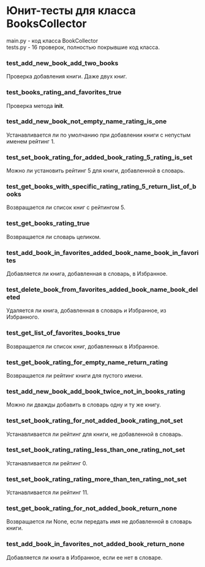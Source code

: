 # Юнит-тесты для класса BooksCollector
main.py - код класса BookCollector\
tests.py - 16 проверок, полностью покрывшие код класса.
### test_add_new_book_add_two_books
Проверка добавления книги. Даже двух книг.
### test_books_rating_and_favorites_true
Проверка метода __init__.
###  test_add_new_book_not_empty_name_rating_is_one
Устанавливается ли по умолчанию при добавлении книги с непустым именем рейтинг 1.
###  test_set_book_rating_for_added_book_rating_5_rating_is_set
Можно ли установить рейтинг 5 для книги, добавленной в словарь.
###  test_get_books_with_specific_rating_rating_5_return_list_of_books
Возвращается ли список книг с рейтингом 5.
###  test_get_books_rating_true
Возвращается ли словарь целиком.
###  test_add_book_in_favorites_added_book_name_book_in_favorites
Добавляется ли книга, добавленная в словарь, в Избранное.
###  test_delete_book_from_favorites_added_book_name_book_deleted
Удаляется ли книга, добавленная в словарь и Избранное, из Избранного.
###  test_get_list_of_favorites_books_true
Возвращается ли список книг, добавленных в Избранное.
###  test_get_book_rating_for_empty_name_return_rating
Возвращается ли рейтинг книги для пустого имени.
###  test_add_new_book_add_book_twice_not_in_books_rating
Можно ли дважды добавить в словарь одну и ту же книгу.
###  test_set_book_rating_for_not_added_book_rating_not_set
Устанавливается ли рейтинг для книги, не добавленной в словарь.
###  test_set_book_rating_rating_less_than_one_rating_not_set
Устанавливается ли рейтинг 0.
###  test_set_book_rating_rating_more_than_ten_rating_not_set
Устанавливается ли рейтинг 11.
###  test_get_book_rating_for_not_added_book_return_none
Возвращается ли None, если передать имя не добавленной в словарь книги.
###  test_add_book_in_favorites_not_added_book_return_none
Добавляется ли книга в Избранное, если ее нет в словаре.
